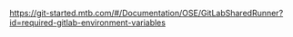 
https://git-started.mtb.com/#/Documentation/OSE/GitLabSharedRunner?id=required-gitlab-environment-variables
